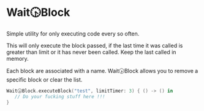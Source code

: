 # Wait🕟Block

Simple utility for only executing code every so often.

This will only execute the block passed, if the last time it was called is greater than limit or it has never been called. Keep the last called in memory.

Each block are associated with a name. Wait🕟Block allows you to remove a specific block or clear the list.

```Swift
Wait🕟Block.executeBlock("test", limitTimer: 3) { () -> () in
   // Do your fucking stuff here !!!
}
```
